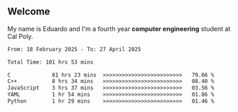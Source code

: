 ## Welcome

 My name is Eduardo and I'm a fourth year **computer engineering** student at Cal Poly.

<!--START_SECTION:waka-->

```txt
From: 18 February 2025 - To: 27 April 2025

Total Time: 101 hrs 53 mins

C             81 hrs 23 mins  >>>>>>>>>>>>>>>>>>>>>>>>>   79.66 %
C++           8 hrs 34 mins   >>>>>>>>>>>>>>>>>>>>>>>>>   08.40 %
JavaScript    3 hrs 37 mins   >>>>>>>>>>>>>>>>>>>>>>>>>   03.56 %
YAML          1 hr 54 mins    >>>>>>>>>>>>>>>>>>>>>>>>>   01.86 %
Python        1 hr 29 mins    >>>>>>>>>>>>>>>>>>>>>>>>>   01.46 %
```

<!--END_SECTION:waka-->

<!--
**lalog12/lalog12** is a ✨ _special_ ✨ repository because its `README.md` (this file) appears on your GitHub profile.

Here are some ideas to get you started:

- 🔭 I’m currently working on ...
- 🌱 I’m currently learning ...
- 👯 I’m looking to collaborate on ...
- 🤔 I’m looking for help with ...
- 💬 Ask me about ...
- 📫 How to reach me: ...
- 😄 Pronouns: ...
- ⚡ Fun fact: ...
-->
